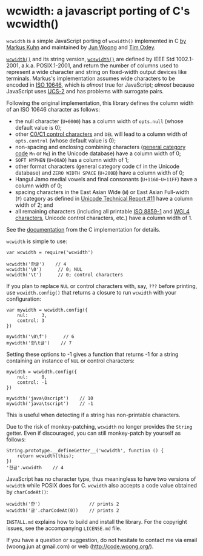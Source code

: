wcwidth: a javascript porting of C's wcwidth()
==============================================

`wcwidth` is a simple JavaScript porting of `wcwidth()` implemented in C
[by Markus Kuhn](http://www.cl.cam.ac.uk/~mgk25/ucs/wcwidth.c) and maintained
by [Jun Woong](https://github.com/mycoboco) and
[Tim Oxley](https://github.com/timoxley).

[`wcwidth()`](http://www.opengroup.org/onlinepubs/007904975/functions/wcwidth.html)
and its string version,
[`wcswidth()`](http://www.opengroup.org/onlinepubs/007904975/functions/wcswidth.html)
are defined by IEEE Std 1002.1-2001, a.k.a. POSIX.1-2001, and return the number
of columns used to represent a wide character and string on fixed-width output
devices like terminals. Markus's implementation assumes wide characters to be
encoded in [ISO 10646](http://en.wikipedia.org/wiki/Universal_Character_Set),
which is _almost_ true for JavaScript; _almost_ because JavaScript uses
[UCS-2](http://en.wikipedia.org/wiki/UTF-16) and has problems with surrogate
pairs.

Following the original implementation, this library defines the column width of
an ISO 10646 character as follows:
- the null character (`U+0000`) has a column width of `opts.null` (whose
  default value is 0);
- other
  [C0/C1 control characters](http://en.wikipedia.org/wiki/C0_and_C1_control_codes)
  and `DEL` will lead to a column width of `opts.control` (whose default value
  is 0);
- non-spacing and enclosing combining characters
  ([general category code](http://www.unicode.org/reports/tr44/#GC_Values_Table)
  `Mn` or `Me`) in the Unicode database) have a column width of 0;
- `SOFT HYPHEN` (`U+00AD`) has a column width of 1;
- other format characters (general category code `Cf` in the Unicode database)
  and `ZERO WIDTH SPACE` (`U+200B`) have a column width of 0;
- Hangul Jamo medial vowels and final consonants (`U+1160`-`U+11FF`) have a
  column width of 0;
- spacing characters in the East Asian Wide (`W`) or East Asian Full-width
  (`F`) category as defined in
  [Unicode Technical Report #11](http://www.unicode.org/reports/tr11/) have a
  column width of 2; and
- all remaining characters (including all printable
  [ISO 8859-1](http://en.wikipedia.org/wiki/ISO/IEC_8859-1) and
  [WGL4 characters](http://en.wikipedia.org/wiki/Windows_Glyph_List_4), Unicode
  control characters, etc.) have a column width of 1.

See the
[documentation](https://github.com/mycoboco/wcwidth/blob/master/doc/index.md)
from the C implementation for details.

`wcwidth` is simple to use:

    var wcwidth = require('wcwidth')

    wcwidth('한글')    // 4
    wcwidth('\0')      // 0; NUL
    wcwidth('\t')      // 0; control characters

If you plan to replace `NUL` or control characters with, say, `???` before
printing, use `wcwidth.config()` that returns a closure to run `wcwidth` with
your configuration:

    var mywidth = wcwidth.config({
        nul:     3,
        control: 3
    })

    mywidth('\0\f')      // 6
    mywidth('한\t글')    // 7

Setting these options to -1 gives a function that returns -1 for a string
containing an instance of `NUL` or control characters:

    mywidth = wcwidth.config({
        nul:     0,
        control: -1
    })

    mywidth('java\0script')    // 10
    mywidth('java\tscript')    // -1

This is useful when detecting if a string has non-printable characters.

Due to the risk of monkey-patching, `wcwidth` no longer provides the `String`
getter. Even if discouraged, you can still monkey-patch by yourself as follows:

    String.prototype.__defineGetter__('wcwidth', function () {
        return wcwidth(this);
    })
    '한글'.wcwidth    // 4

JavaScript has no character type, thus meaningless to have two versions of
`wcwidth` while POSIX does for C. `wcwidth` also accepts a code value obtained
by `charCodeAt()`:

    wcwidth('한')                  // prints 2
    wcwidth('글'.charCodeAt(0))    // prints 2

`INSTALL.md` explains how to build and install the library. For the copyright
issues, see the accompanying `LICENSE.md` file.

If you have a question or suggestion, do not hesitate to contact me via email
(woong.jun at gmail.com) or web (http://code.woong.org/).
